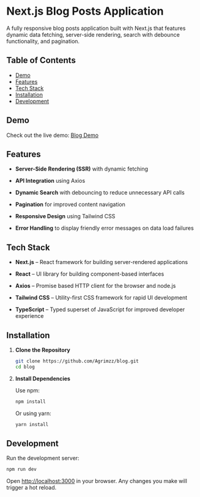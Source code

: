 # Next.js Blog Posts Application

A fully responsive blog posts application built with Next.js that features dynamic data fetching, server-side rendering, search with debounce functionality, and pagination.

## Table of Contents

- [Demo](#demo)
- [Features](#features)
- [Tech Stack](#tech-stack)
- [Installation](#installation)
- [Development](#development)

## Demo

Check out the live demo: [Blog Demo](https://blog-five-eta-77.vercel.app)

## Features

- **Server-Side Rendering (SSR)** with dynamic fetching

- **API Integration** using Axios

- **Dynamic Search** with debouncing to reduce unnecessary API calls

- **Pagination** for improved content navigation

- **Responsive Design** using Tailwind CSS

- **Error Handling** to display friendly error messages on data load failures

## Tech Stack

- **Next.js** – React framework for building server-rendered applications

- **React** – UI library for building component-based interfaces

- **Axios** – Promise based HTTP client for the browser and node.js

- **Tailwind CSS** – Utility-first CSS framework for rapid UI development

- **TypeScript** – Typed superset of JavaScript for improved developer experience

## Installation

1. **Clone the Repository**

   ```bash
   git clone https://github.com/Agrimzz/blog.git
   cd blog
   ```

2. **Install Dependencies**

   Use npm:

   ```bash
   npm install
   ```

   Or using yarn:

   ```bash
   yarn install
   ```

## Development

Run the development server:

```bash
npm run dev
```

Open [http://localhost:3000](http://localhost:3000) in your browser. Any changes you make will trigger a hot reload.

##
